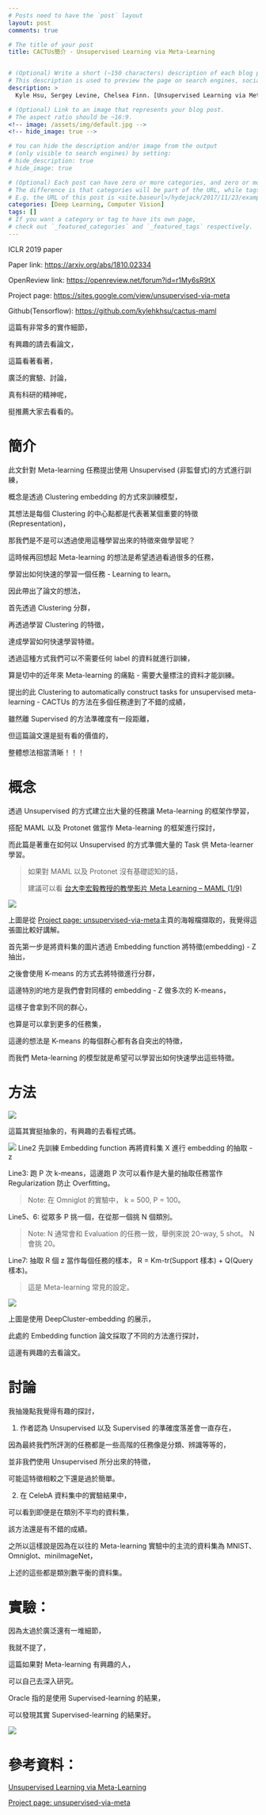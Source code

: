 ```yaml
---
# Posts need to have the `post` layout
layout: post
comments: true

# The title of your post
title: CACTUs簡介 - Unsupervised Learning via Meta-Learning


# (Optional) Write a short (~150 characters) description of each blog post.
# This description is used to preview the page on search engines, social media, etc.
description: >
  Kyle Hsu, Sergey Levine, Chelsea Finn. [Unsupervised Learning via Meta-Learning](https://arxiv.org/abs/1810.02334). In ICLR'19.

# (Optional) Link to an image that represents your blog post.
# The aspect ratio should be ~16:9.
<!-- image: /assets/img/default.jpg -->
<!-- hide_image: true -->

# You can hide the description and/or image from the output
# (only visible to search engines) by setting:
# hide_description: true
# hide_image: true

# (Optional) Each post can have zero or more categories, and zero or more tags.
# The difference is that categories will be part of the URL, while tags will not.
# E.g. the URL of this post is <site.baseurl>/hydejack/2017/11/23/example-content/
categories: [Deep Learning, Computer Vision]
tags: []
# If you want a category or tag to have its own page,
# check out `_featured_categories` and `_featured_tags` respectively.
---
```

ICLR 2019 paper

Paper link: https://arxiv.org/abs/1810.02334

OpenReview link: https://openreview.net/forum?id=r1My6sR9tX

Project page: https://sites.google.com/view/unsupervised-via-meta

Github(Tensorflow): https://github.com/kylehkhsu/cactus-maml

這篇有非常多的實作細節，

有興趣的請去看論文，

這篇看著看著，

廣泛的實驗、討論，

真有科研的精神呢，

挺推薦大家去看看的。

# 簡介

此文針對 Meta-learning 任務提出使用 Unsupervised (非監督式)的方式進行訓練，

概念是透過 Clustering embedding 的方式來訓練模型，

其想法是每個 Clustering 的中心點都是代表著某個重要的特徵(Representation)，

那我們是不是可以透過使用這種學習出來的特徵來做學習呢？

這時候再回想起 Meta-learning 的想法是希望透過看過很多的任務，

學習出如何快速的學習一個任務 - Learning to learn。

因此帶出了論文的想法，

首先透過 Clustering 分群，

再透過學習 Clustering 的特徵，

達成學習如何快速學習特徵。

透過這種方式我們可以不需要任何 label 的資料就進行訓練，

算是切中的近年來 Meta-learning 的痛點 - 需要大量標注的資料才能訓練。

提出的此 Clustering to automatically construct tasks for unsupervised meta-learning - CACTUs 的方法在多個任務達到了不錯的成績，

雖然離 Supervised 的方法準確度有一段距離，

但這篇論文還是挺有看的價值的，

整體想法相當清晰！！！

# 概念

透過 Unsupervised 的方式建立出大量的任務讓 Meta-learning 的框架作學習，

搭配 MAML 以及 Protonet 做當作 Meta-learning 的框架進行探討，

而此篇是著重在如何以 Unsupervised 的方式準備大量的 Task 供 Meta-learner 學習。

> 如果對 MAML 以及 Protonet 沒有基礎認知的話，
>
> 建議可以看 [台大李宏毅教授的教學影片 Meta Learning – MAML (1/9)](https://www.youtube.com/watch?v=EkAqYbpCYAc)


![](/assets/img/2019-08-11-Unsupervised-meta-learning/arch.png)

上圖是從 [Project page: unsupervised-via-meta]主頁的海報檔擷取的，我覺得這張圖比較好講解。

首先第一步是將資料集的圖片透過 Embedding function 將特徵(embedding) - Z 抽出，

之後會使用 K-means 的方式去將特徵進行分群，

這邊特別的地方是我們會對同樣的 embedding - Z 做多次的 K-means，

這樣子會拿到不同的群心，

也算是可以拿到更多的任務集，

這邊的想法是 K-means 的每個群心都有各自突出的特徵，

而我們 Meta-learning 的模型就是希望可以學習出如何快速學出這些特徵。

# 方法

![](/assets/img/2019-08-11-Unsupervised-meta-learning/fig1.png)

這篇其實挺抽象的，有興趣的去看程式碼。

![](/assets/img/2019-08-11-Unsupervised-meta-learning/algor1.png)
Line2 先訓練 Embedding function  再將資料集 X 進行 embedding 的抽取 - z

Line3: 跑 P 次 k-means，這邊跑 P 次可以看作是大量的抽取任務當作 Regularization 防止 Overfitting。
> Note: 在 Omniglot 的實驗中， k = 500, P = 100。

Line5、6: 從眾多 P 挑一個，在從那一個挑 N 個類別。
> Note: N 通常會和 Evaluation 的任務一致，舉例來說 20-way, 5 shot。 N 會挑 20。

Line7: 抽取 R 個 z 當作每個任務的樣本， R = Km-tr(Support 樣本) + Q(Query 樣本)。
> 這是 Meta-learning 常見的設定。

![](/assets/img/2019-08-11-Unsupervised-meta-learning/fig2.png)

上圖是使用 DeepCluster-embedding 的展示，

此處的 Embedding function 論文採取了不同的方法進行探討，

這邊有興趣的去看論文。


# 討論
我抽幾點我覺得有趣的探討，

1. 作者認為 Unsupervised 以及 Supervised 的準確度落差會一直存在，

因為最終我們所評測的任務都是一些高階的任務像是分類、辨識等等的，

並非我們使用 Unsupervised 所分出來的特徵，

可能這特徵相較之下還是過於簡單。

2. 在 CelebA 資料集中的實驗結果中，

可以看到即便是在類別不平均的資料集，

該方法還是有不錯的成績。

之所以這樣說是因為在以往的 Meta-learning 實驗中的主流的資料集為 MNIST、Omniglot、miniImageNet，

上述的這些都是類別數平衡的資料集。

# 實驗：

因為太過於廣泛還有一堆細節，

我就不提了，

這篇如果對 Meta-learning 有興趣的人，

可以自己去深入研究。

Oracle 指的是使用 Supervised-learning 的結果，

可以發現其實 Supervised-learning 的結果好。

![](/assets/img/2019-08-11-Unsupervised-meta-learning/result.png)

# 參考資料：

[Unsupervised Learning via Meta-Learning]

[Project page: unsupervised-via-meta]

[Project page: unsupervised-via-meta]:https://sites.google.com/view/unsupervised-via-meta

[Unsupervised Learning via Meta-Learning]:https://arxiv.org/abs/1810.02334